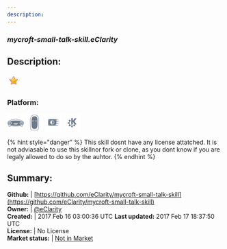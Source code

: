```yaml
---
description: 
---
```


### _mycroft-small-talk-skill.eClarity_  
## Description:  
  
![](../.gitbook/assets/star.png)  
### Platform:  
 ![Mark I](../.gitbook/assets/mark-1-icon.png)  ![Mark II](../.gitbook/assets/mark-2-icon.png)  ![Picroft](../.gitbook/assets/picroft-icon.png)  ![plasmoid](../.gitbook/assets/kde.png)   
  
{% hint style="danger" %}
This skill dosnt have any license attatched. It is not adviasable to use this skillnor fork or clone, as you dont know if you are legaly allowed to do so by the auhtor.
{% endhint %}
  
## Summary:  
**Github:** | [https://github.com/eClarity/mycroft-small-talk-skill](https://github.com/eClarity/mycroft-small-talk-skill)  
**Owner:** | [@eClarity](https://github.com/eClarity)  
**Created:** | 2017 Feb 16 03:00:36 UTC  **Last updated:** 2017 Feb 17 18:37:50 UTC  
**License:** | No License  
**Market status:** | [Not in Market](https://market.mycroft.ai/skill/)  

